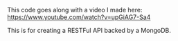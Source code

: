 This code goes along with a video I made here: https://www.youtube.com/watch?v=upGiAG7-Sa4

This is for creating a RESTFul API backed by a MongoDB.
